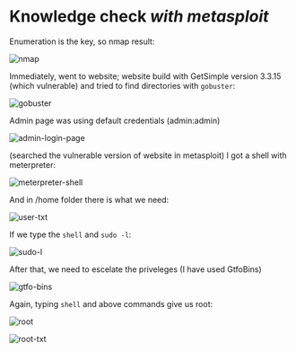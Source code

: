 # Knowledge check ***with metasploit***

Enumeration is the key, so nmap result:

![nmap](https://github.com/user-attachments/assets/bc1d0d68-1344-42ba-b2b6-3efd9e3e3af8)

Immediately, went to website; website build with GetSimple version 3.3.15 (which vulnerable) and tried to find directories with `gobuster`:

![gobuster](https://github.com/user-attachments/assets/8a0e2700-3e52-4049-b5b6-e77ba5b1476d)

Admin page was using default credentials (admin:admin)

![admin-login-page](https://github.com/user-attachments/assets/2edde83a-685d-4003-a7c6-c0e1fda76296)

(searched the vulnerable version of website in metasploit) I got a shell with meterpreter:

![meterpreter-shell](https://github.com/user-attachments/assets/55c276c3-f390-4e1c-a0b8-2a416bdb3d38)

And in /home folder there is what we need:

![user-txt](https://github.com/user-attachments/assets/9efe3bdb-bd08-47ab-9f32-d302934b476a)

If we type the `shell`  and `sudo -l`:

![sudo-l](https://github.com/user-attachments/assets/c493e240-7f69-41fd-99f6-c094bfa3b421)

After that, we need to escelate the priveleges (I have used GtfoBins)

![gtfo-bins](https://github.com/user-attachments/assets/b94f9cdf-643a-499d-ac7b-b72c6a8f0c95)

Again, typing `shell` and above commands give us root:

![root](https://github.com/user-attachments/assets/02d8873e-55b1-4a4f-98cf-12bad6df649d)

![root-txt](https://github.com/user-attachments/assets/260139f3-061d-4f7d-ae75-61f6bb06776d)







